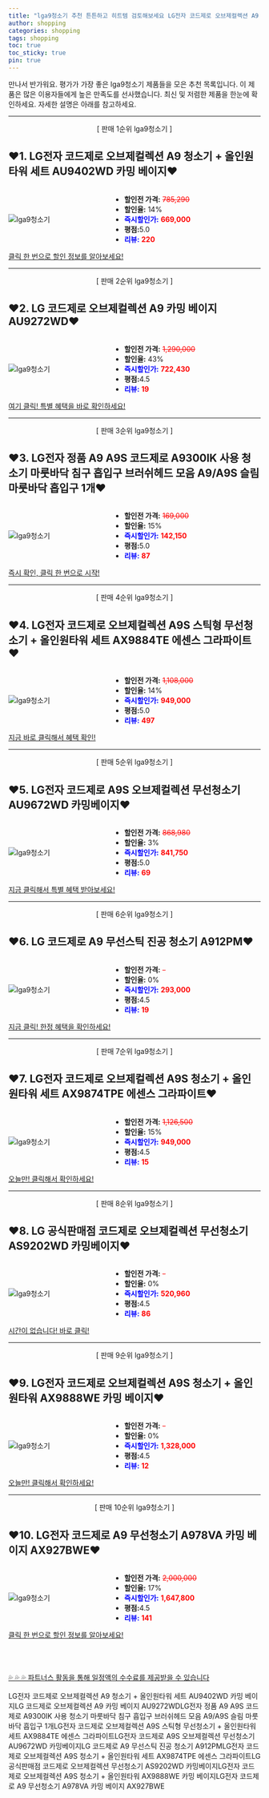 ```yaml
---
title: "lga9청소기 추천 튼튼하고 히트템 검토해보세요 LG전자 코드제로 오브제컬렉션 A9 청소기"
author: shopping
categories: shopping
tags: shopping
toc: true
toc_sticky: true
pin: true
---
```

만나서 반가워요. 평가가 가장 좋은 lga9청소기 제품들을 모은 추천 목록입니다. 이 제품은 많은 이용자들에게 높은 만족도를 선사했습니다. 최신 및 저렴한 제품을 한눈에 확인하세요. 자세한 설명은 아래를 참고하세요.

---
<p class="toplist" style="margin: 0 auto; display: block; width: fit-content;">[ 판매 1순위 lga9청소기 ]</p>

<h2><strong>❤️1. LG전자 코드제로 오브제컬렉션 A9 청소기 + 올인원타워 세트 AU9402WD 카밍 베이지❤️</strong></h2>

<div style="display: flex; align-items: center;">
    <div style="flex: 0.4;">
        <img src="https://thumbnail6.coupangcdn.com/thumbnails/remote/230x230ex/image/retail/images/409114421032000-b488536b-c615-42c6-94ec-1a3385b5d62d.jpg" alt="lga9청소기" style="max-width: 100%;">
    </div>
    <div style="flex: 0.6; margin-left: 10px;">
        <ul>
            <li><strong>할인전 가격:</strong> <del style="color: red;">785,290</del></li>
            <li><strong>할인율:</strong> 14%</li>
            <li><span style='color:blue'><strong>즉시할인가:</strong></span> <span style='color:red'><strong>669,000</strong></span></li>
            <li><strong>평점:</strong>5.0</li>
            <li><span style='color:blue'><strong>리뷰:</strong></span> <span style='color:red'><strong>220</strong></span></li>
        </ul>
    </div>
</div>
<div class="center">
    <a href="https://William4Davisa.github.io?lptag=AF9450613&subid=githubio&pageKey=8087436018&traceid=V0-153&itemId=22829593563&vendorItemId=86341167430" class="myButton">
        클릭 한 번으로 할인 정보를 알아보세요!
    </a>
</div>


---
<p class="toplist" style="margin: 0 auto; display: block; width: fit-content;">[ 판매 2순위 lga9청소기 ]</p>

<h2><strong>❤️2. LG 코드제로 오브제컬렉션 A9 카밍 베이지 AU9272WD❤️</strong></h2>

<div style="display: flex; align-items: center;">
    <div style="flex: 0.4;">
        <img src="https://thumbnail10.coupangcdn.com/thumbnails/remote/230x230ex/image/vendor_inventory/ab3a/d6ba6ec15c9ca265a8afb9060760ad140e11227ab8eb12728cbe9836d624.png" alt="lga9청소기" style="max-width: 100%;">
    </div>
    <div style="flex: 0.6; margin-left: 10px;">
        <ul>
            <li><strong>할인전 가격:</strong> <del style="color: red;">1,290,000</del></li>
            <li><strong>할인율:</strong> 43%</li>
            <li><span style='color:blue'><strong>즉시할인가:</strong></span> <span style='color:red'><strong>722,430</strong></span></li>
            <li><strong>평점:</strong>4.5</li>
            <li><span style='color:blue'><strong>리뷰:</strong></span> <span style='color:red'><strong>19</strong></span></li>
        </ul>
    </div>
</div>
<div class="center">
    <a href="https://William4Davisa.github.io?lptag=AF9450613&subid=githubio&pageKey=7225876005&traceid=V0-153&itemId=18322743227&vendorItemId=90020187312" class="myButton">
        여기 클릭! 특별 혜택을 바로 확인하세요!
    </a>
</div>


---
<p class="toplist" style="margin: 0 auto; display: block; width: fit-content;">[ 판매 3순위 lga9청소기 ]</p>

<h2><strong>❤️3. LG전자 정품 A9 A9S 코드제로 A9300IK 사용 청소기 마룻바닥 침구 흡입구 브러쉬헤드 모음 A9/A9S 슬림 마룻바닥 흡입구 1개❤️</strong></h2>

<div style="display: flex; align-items: center;">
    <div style="flex: 0.4;">
        <img src="https://thumbnail7.coupangcdn.com/thumbnails/remote/230x230ex/image/vendor_inventory/7632/6a6caac25b59b67fa186062cc8a335b3655335289e0520a69a61c4a1e7a3.jpg" alt="lga9청소기" style="max-width: 100%;">
    </div>
    <div style="flex: 0.6; margin-left: 10px;">
        <ul>
            <li><strong>할인전 가격:</strong> <del style="color: red;">169,000</del></li>
            <li><strong>할인율:</strong> 15%</li>
            <li><span style='color:blue'><strong>즉시할인가:</strong></span> <span style='color:red'><strong>142,150</strong></span></li>
            <li><strong>평점:</strong>5.0</li>
            <li><span style='color:blue'><strong>리뷰:</strong></span> <span style='color:red'><strong>87</strong></span></li>
        </ul>
    </div>
</div>
<div class="center">
    <a href="https://William4Davisa.github.io?lptag=AF9450613&subid=githubio&pageKey=6344291407&traceid=V0-153&itemId=13323228848&vendorItemId=85413140205" class="myButton">
        즉시 확인, 클릭 한 번으로 시작!
    </a>
</div>


---
<p class="toplist" style="margin: 0 auto; display: block; width: fit-content;">[ 판매 4순위 lga9청소기 ]</p>

<h2><strong>❤️4. LG전자 코드제로 오브제컬렉션 A9S 스틱형 무선청소기 + 올인원타워 세트 AX9884TE 에센스 그라파이트❤️</strong></h2>

<div style="display: flex; align-items: center;">
    <div style="flex: 0.4;">
        <img src="https://thumbnail10.coupangcdn.com/thumbnails/remote/230x230ex/image/retail/images/409114681301774-40d6f49e-34c3-4d3c-8dd1-febb1066358d.jpg" alt="lga9청소기" style="max-width: 100%;">
    </div>
    <div style="flex: 0.6; margin-left: 10px;">
        <ul>
            <li><strong>할인전 가격:</strong> <del style="color: red;">1,108,000</del></li>
            <li><strong>할인율:</strong> 14%</li>
            <li><span style='color:blue'><strong>즉시할인가:</strong></span> <span style='color:red'><strong>949,000</strong></span></li>
            <li><strong>평점:</strong>5.0</li>
            <li><span style='color:blue'><strong>리뷰:</strong></span> <span style='color:red'><strong>497</strong></span></li>
        </ul>
    </div>
</div>
<div class="center">
    <a href="https://William4Davisa.github.io?lptag=AF9450613&subid=githubio&pageKey=7927963499&traceid=V0-153&itemId=21806502918&vendorItemId=86681826206" class="myButton">
        지금 바로 클릭해서 혜택 확인!
    </a>
</div>


---
<p class="toplist" style="margin: 0 auto; display: block; width: fit-content;">[ 판매 5순위 lga9청소기 ]</p>

<h2><strong>❤️5. LG전자 코드제로 A9S 오브제컬렉션 무선청소기 AU9672WD 카밍베이지❤️</strong></h2>

<div style="display: flex; align-items: center;">
    <div style="flex: 0.4;">
        <img src="https://thumbnail8.coupangcdn.com/thumbnails/remote/230x230ex/image/retail/images/2024/01/22/18/4/1575c6f6-02c1-4b8a-8fe2-8517f4890a43.jpg" alt="lga9청소기" style="max-width: 100%;">
    </div>
    <div style="flex: 0.6; margin-left: 10px;">
        <ul>
            <li><strong>할인전 가격:</strong> <del style="color: red;">868,980</del></li>
            <li><strong>할인율:</strong> 3%</li>
            <li><span style='color:blue'><strong>즉시할인가:</strong></span> <span style='color:red'><strong>841,750</strong></span></li>
            <li><strong>평점:</strong>5.0</li>
            <li><span style='color:blue'><strong>리뷰:</strong></span> <span style='color:red'><strong>69</strong></span></li>
        </ul>
    </div>
</div>
<div class="center">
    <a href="https://William4Davisa.github.io?lptag=AF9450613&subid=githubio&pageKey=7853601634&traceid=V0-153&itemId=21413155638&vendorItemId=88449919552" class="myButton">
        지금 클릭해서 특별 혜택 받아보세요!
    </a>
</div>


---
<p class="toplist" style="margin: 0 auto; display: block; width: fit-content;">[ 판매 6순위 lga9청소기 ]</p>

<h2><strong>❤️6. LG 코드제로 A9 무선스틱 진공 청소기 A912PM❤️</strong></h2>

<div style="display: flex; align-items: center;">
    <div style="flex: 0.4;">
        <img src="https://thumbnail7.coupangcdn.com/thumbnails/remote/230x230ex/image/vendor_inventory/6f32/9eab19e80654d3db24dbf8f5fce0a9cbe845a6f7b9fc14c8d4cb13e05419.jpg" alt="lga9청소기" style="max-width: 100%;">
    </div>
    <div style="flex: 0.6; margin-left: 10px;">
        <ul>
            <li><strong>할인전 가격:</strong> <del style="color: red;">-</del></li>
            <li><strong>할인율:</strong> 0%</li>
            <li><span style='color:blue'><strong>즉시할인가:</strong></span> <span style='color:red'><strong>293,000</strong></span></li>
            <li><strong>평점:</strong>4.5</li>
            <li><span style='color:blue'><strong>리뷰:</strong></span> <span style='color:red'><strong>19</strong></span></li>
        </ul>
    </div>
</div>
<div class="center">
    <a href="https://William4Davisa.github.io?lptag=AF9450613&subid=githubio&pageKey=7805324408&traceid=V0-153&itemId=21150503447&vendorItemId=88212058510" class="myButton">
        지금 클릭! 한정 혜택을 확인하세요!
    </a>
</div>


---
<p class="toplist" style="margin: 0 auto; display: block; width: fit-content;">[ 판매 7순위 lga9청소기 ]</p>

<h2><strong>❤️7. LG전자 코드제로 오브제컬렉션 A9S 청소기 + 올인원타워 세트 AX9874TPE 에센스 그라파이트❤️</strong></h2>

<div style="display: flex; align-items: center;">
    <div style="flex: 0.4;">
        <img src="https://thumbnail8.coupangcdn.com/thumbnails/remote/230x230ex/image/retail/images/409115086713536-597a6d23-777e-4c28-8670-6dd6f31d3906.jpg" alt="lga9청소기" style="max-width: 100%;">
    </div>
    <div style="flex: 0.6; margin-left: 10px;">
        <ul>
            <li><strong>할인전 가격:</strong> <del style="color: red;">1,126,500</del></li>
            <li><strong>할인율:</strong> 15%</li>
            <li><span style='color:blue'><strong>즉시할인가:</strong></span> <span style='color:red'><strong>949,000</strong></span></li>
            <li><strong>평점:</strong>4.5</li>
            <li><span style='color:blue'><strong>리뷰:</strong></span> <span style='color:red'><strong>15</strong></span></li>
        </ul>
    </div>
</div>
<div class="center">
    <a href="https://William4Davisa.github.io?lptag=AF9450613&subid=githubio&pageKey=7927960429&traceid=V0-153&itemId=21799141414&vendorItemId=86916589692" class="myButton">
        오늘만! 클릭해서 확인하세요!
    </a>
</div>


---
<p class="toplist" style="margin: 0 auto; display: block; width: fit-content;">[ 판매 8순위 lga9청소기 ]</p>

<h2><strong>❤️8. LG 공식판매점 코드제로 오브제컬렉션 무선청소기 AS9202WD 카밍베이지❤️</strong></h2>

<div style="display: flex; align-items: center;">
    <div style="flex: 0.4;">
        <img src="https://thumbnail6.coupangcdn.com/thumbnails/remote/230x230ex/image/vendor_inventory/de21/9c4c5b8ff5202625e02661469c9d869b286bb471b8cc646fb410381026d2.png" alt="lga9청소기" style="max-width: 100%;">
    </div>
    <div style="flex: 0.6; margin-left: 10px;">
        <ul>
            <li><strong>할인전 가격:</strong> <del style="color: red;">-</del></li>
            <li><strong>할인율:</strong> 0%</li>
            <li><span style='color:blue'><strong>즉시할인가:</strong></span> <span style='color:red'><strong>520,960</strong></span></li>
            <li><strong>평점:</strong>4.5</li>
            <li><span style='color:blue'><strong>리뷰:</strong></span> <span style='color:red'><strong>86</strong></span></li>
        </ul>
    </div>
</div>
<div class="center">
    <a href="https://William4Davisa.github.io?lptag=AF9450613&subid=githubio&pageKey=7276348278&traceid=V0-153&itemId=18568350925&vendorItemId=90782613667" class="myButton">
        시간이 없습니다! 바로 클릭!
    </a>
</div>


---
<p class="toplist" style="margin: 0 auto; display: block; width: fit-content;">[ 판매 9순위 lga9청소기 ]</p>

<h2><strong>❤️9. LG전자 코드제로 오브제컬렉션 A9S 청소기 + 올인원타워 AX9888WE 카밍 베이지❤️</strong></h2>

<div style="display: flex; align-items: center;">
    <div style="flex: 0.4;">
        <img src="https://thumbnail7.coupangcdn.com/thumbnails/remote/230x230ex/image/retail/images/409114185501503-c74817cf-826b-40cb-bc41-d9955118c8ab.jpg" alt="lga9청소기" style="max-width: 100%;">
    </div>
    <div style="flex: 0.6; margin-left: 10px;">
        <ul>
            <li><strong>할인전 가격:</strong> <del style="color: red;">-</del></li>
            <li><strong>할인율:</strong> 0%</li>
            <li><span style='color:blue'><strong>즉시할인가:</strong></span> <span style='color:red'><strong>1,328,000</strong></span></li>
            <li><strong>평점:</strong>4.5</li>
            <li><span style='color:blue'><strong>리뷰:</strong></span> <span style='color:red'><strong>12</strong></span></li>
        </ul>
    </div>
</div>
<div class="center">
    <a href="https://William4Davisa.github.io?lptag=AF9450613&subid=githubio&pageKey=7737169841&traceid=V0-153&itemId=20806867494&vendorItemId=87867711500" class="myButton">
        오늘만! 클릭해서 확인하세요!
    </a>
</div>


---
<p class="toplist" style="margin: 0 auto; display: block; width: fit-content;">[ 판매 10순위 lga9청소기 ]</p>

<h2><strong>❤️10. LG전자 코드제로 A9 무선청소기 A978VA 카밍 베이지 AX927BWE❤️</strong></h2>

<div style="display: flex; align-items: center;">
    <div style="flex: 0.4;">
        <img src="https://thumbnail10.coupangcdn.com/thumbnails/remote/230x230ex/image/vendor_inventory/ea21/4febf0d78acc697804a3e2e2f3e8d45c70b118843fea11d8ac3b1d7ca55d.jpg" alt="lga9청소기" style="max-width: 100%;">
    </div>
    <div style="flex: 0.6; margin-left: 10px;">
        <ul>
            <li><strong>할인전 가격:</strong> <del style="color: red;">2,000,000</del></li>
            <li><strong>할인율:</strong> 17%</li>
            <li><span style='color:blue'><strong>즉시할인가:</strong></span> <span style='color:red'><strong>1,647,800</strong></span></li>
            <li><strong>평점:</strong>4.5</li>
            <li><span style='color:blue'><strong>리뷰:</strong></span> <span style='color:red'><strong>141</strong></span></li>
        </ul>
    </div>
</div>
<div class="center">
    <a href="https://William4Davisa.github.io?lptag=AF9450613&subid=githubio&pageKey=167646298&traceid=V0-153&itemId=23502881640&vendorItemId=90529309373" class="myButton">
        클릭 한 번으로 할인 정보를 알아보세요!
    </a>
</div>

<br><br><br>[💦 💦 💦 파트너스 활동을 통해 일정액의 수수료를 제공받을 수 있습니다](https://link.coupang.com/a/bcpT2c)<br><br>LG전자 코드제로 오브제컬렉션 A9 청소기 + 올인원타워 세트 AU9402WD 카밍 베이지LG 코드제로 오브제컬렉션 A9 카밍 베이지 AU9272WDLG전자 정품 A9 A9S 코드제로 A9300IK 사용 청소기 마룻바닥 침구 흡입구 브러쉬헤드 모음 A9/A9S 슬림 마룻바닥 흡입구 1개LG전자 코드제로 오브제컬렉션 A9S 스틱형 무선청소기 + 올인원타워 세트 AX9884TE 에센스 그라파이트LG전자 코드제로 A9S 오브제컬렉션 무선청소기 AU9672WD 카밍베이지LG 코드제로 A9 무선스틱 진공 청소기 A912PMLG전자 코드제로 오브제컬렉션 A9S 청소기 + 올인원타워 세트 AX9874TPE 에센스 그라파이트LG 공식판매점 코드제로 오브제컬렉션 무선청소기 AS9202WD 카밍베이지LG전자 코드제로 오브제컬렉션 A9S 청소기 + 올인원타워 AX9888WE 카밍 베이지LG전자 코드제로 A9 무선청소기 A978VA 카밍 베이지 AX927BWE